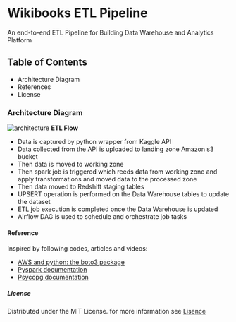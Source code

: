 # **Wikibooks ETL Pipeline**
An end-to-end ETL Pipeline for Building Data Warehouse and Analytics Platform
## **Table of Contents**
* Architecture Diagram
* References
* License

### **Architecture Diagram**


![architecture](https://user-images.githubusercontent.com/72258715/126880156-9641253f-3f1f-40c8-96d7-3e88b7e2268e.png)
**ETL Flow**
* Data is captured by python wrapper from Kaggle API
* Data collected from the API is uploaded to landing zone Amazon s3 bucket
* Then data is moved to working zone
* Then spark job is triggered which reeds data from working zone and apply transformations and moved data to the processed zone
* Then data moved to Redshift staging tables
*  UPSERT operation is performed on the Data Warehouse tables to update the dataset
*  ETL job execution is completed once the Data Warehouse is updated
*  Airflow DAG is used to schedule and orchestrate job tasks


#### **Reference**
Inspired by following codes, articles and videos:
* [AWS and python: the boto3 package](https://towardsdatascience.com/aws-and-python-the-boto3-package-df495bb29cb3)
* [Pyspark documentation](https://spark.apache.org/docs/latest/api/python/)
* [Psycopg documentation](https://www.psycopg.org/docs/)


##### **License**
Distributed under the MIT License. for more information see [Lisence](https://github.com/islamamer666/Wikibooks_ETL_Pipeline/blob/main/LICENSE)

